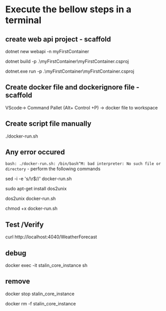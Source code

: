 # Execute the bellow steps in a terminal

## create web api project - scaffold
dotnet new webapi -n myFirstContainer

dotnet build -p .\myFirstContainer\myFirstContainer.csproj

dotnet.exe run -p .\myFirstContainer\myFirstContainer.csproj


## Create docker file and dockerignore file - scaffold
VScode-> Command Pallet (Alt+ Control +P) -> docker file to workspace

## Create script file manually 
./docker-run.sh

## Any error occured  

```bash: ./docker-run.sh: /bin/bash^M: bad interpreter: No such file or directory``` -  perform the following commands

sed -i -e 's/\r$//' docker-run.sh

sudo apt-get install dos2unix

dos2unix docker-run.sh

chmod +x docker-run.sh


## Test /Verify

curl http://localhost:4040/WeatherForecast

## debug

docker exec -it stalin_core_instance sh

## remove

docker stop stalin_core_instance

docker rm -f stalin_core_instance

